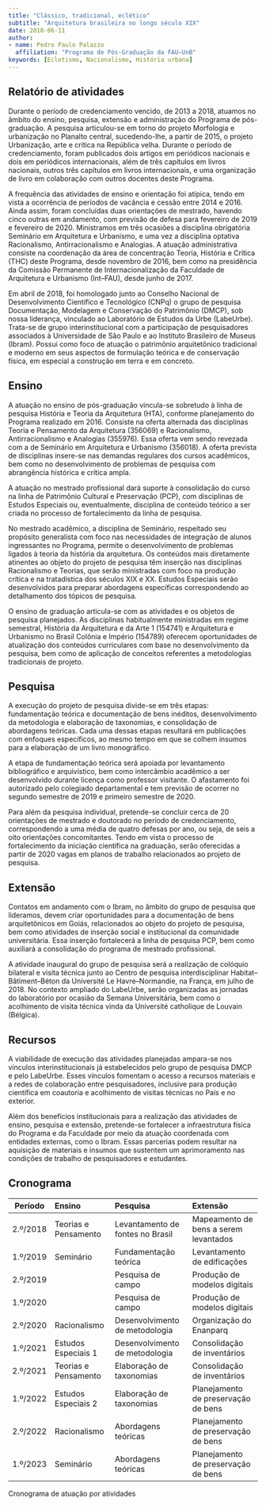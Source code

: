 ```yaml
---
title: "Clássico, tradicional, eclético"
subtitle: "Arquitetura brasileira no longo século XIX"
date: 2018-06-11
author:
- name: Pedro Paulo Palazzo
  affiliation: "Programa de Pós-Graduação da FAU–UnB"
keywords: [Ecletismo, Nacionalismo, História urbana]
---
```


## Relatório de atividades

Durante o período de credenciamento vencido,
de 2013 a 2018, atuamos no âmbito do ensino,
pesquisa, extensão e administração
do Programa de pós-graduação.
A pesquisa articulou-se em torno do projeto
Morfologia e urbanização no Planalto central,
sucedendo-lhe, a partir de 2015, o projeto
Urbanização, arte e crítica na República velha.
Durante o período de credenciamento, foram publicados
dois artigos em periódicos nacionais e
dois em periódicos internacionais,
além de três capítulos em livros nacionais,
outros três capítulos em livros internacionais,
e uma organização de livro em colaboração
com outros docentes deste Programa.

A frequência das atividades
de ensino e orientação foi atípica,
tendo em vista a ocorrência de períodos
de vacância e cessão entre 2014 e 2016.
Ainda assim, foram concluídas duas orientações
de mestrado, havendo cinco outras em andamento,
com previsão de defesa para fevereiro de 2019 e
fevereiro de 2020.
Ministramos em três ocasiões a disciplina obrigatória
Seminário em Arquitetura e Urbanismo,
e uma vez a disciplina optativa
Racionalismo, Antirracionalismo e Analogias.
A atuação administrativa consiste
na coordenação da área de concentração
Teoria, História e Crítica (THC) deste Programa,
desde novembro de 2016, bem como na presidência da
Comissão Permanente de Internacionalização da
Faculdade de Arquitetura e Urbanismo (Int–FAU),
desde junho de 2017.

Em abril de 2018, foi homologado junto ao
Conselho Nacional de Desenvolvimento Científico e Tecnológico
(CNPq) o grupo de pesquisa
Documentação, Modelagem e Conservação do Patrimônio
(DMCP), sob nossa liderança,
vinculado ao Laboratório de Estudos da Urbe (LabeUrbe).
Trata-se de grupo interinstitucional com
a participação de pesquisadores associados
à Universidade de São Paulo e
ao Instituto Brasileiro de Museus (Ibram).
Possui como foco de atuação o patrimônio arquitetônico
tradicional e moderno em seus aspectos
de formulação teórica e de conservação física,
em especial a construção em terra e em concreto.

## Ensino

A atuação no ensino de pós-graduação vincula-se
sobretudo à linha de pesquisa
História e Teoria da Arquitetura (HTA),
conforme planejamento do Programa realizado em 2016.
Consiste na oferta alternada das disciplinas
Teoria e Pensamento da Arquitetura (356069)
e Racionalismo, Antirracionalismo e Analogias (355976).
Essa oferta vem sendo revezada com a de
Seminário em Arquitetura e Urbanismo (356018).
A oferta prevista de disciplinas insere-se
nas demandas regulares dos cursos acadêmicos,
bem como no desenvolvimento de problemas de pesquisa
com abrangência histórica e crítica ampla.

A atuação no mestrado profissional dará suporte
à consolidação do curso na linha de
Patrimônio Cultural e Preservação (PCP),
com disciplinas de Estudos Especiais
ou, eventualmente, disciplina de conteúdo teórico
a ser criada no processo de fortalecimento
da linha de pesquisa.

No mestrado acadêmico,
a disciplina de Seminário, respeitado seu propósito
generalista com foco nas necessidades de integração
de alunos ingressantes no Programa,
permite o desenvolvimento de problemas ligados
à teoria da história da arquitetura.
Os conteúdos mais diretamente atinentes ao objeto
do projeto de pesquisa têm inserção nas disciplinas
Racionalismo e Teorias, que serão ministradas
com foco na produção crítica e na tratadística
dos séculos XIX e XX.
Estudos Especiais serão desenvolvidos para
preparar abordagens específicas correspondendo
ao detalhamento dos tópicos de pesquisa.

O ensino de graduação articula-se com as atividades
e os objetos de pesquisa planejados.
As disciplinas habitualmente ministradas
em regime semestral,
História da Arquitetura e da Arte 1 (154741) e
Arquitetura e Urbanismo no Brasil Colônia e Império (154789)
oferecem oportunidades de atualização dos conteúdos curriculares
com base no desenvolvimento da pesquisa,
bem como de aplicação de conceitos referentes
a metodologias tradicionais de projeto.

## Pesquisa

A execução do projeto de pesquisa divide-se em três etapas:
fundamentação teórica e documentação de bens inéditos,
desenvolvimento da metodologia e elaboração de taxonomias,
e consolidação de abordagens teóricas.
Cada uma dessas etapas resultará em publicações
com enfoques específicos,
ao mesmo tempo em que se colhem insumos para
a elaboração de um livro monográfico.

A etapa de fundamentação teórica será apoiada por
levantamento bibliográfico e arquivístico,
bem como intercâmbio acadêmico a ser
desenvolvido durante licença como professor visitante.
O afastamento foi
autorizado pelo colegiado departamental e tem
previsão de ocorrer no segundo semestre de 2019
e primeiro semestre de 2020.

Para além da pesquisa individual,
pretende-se concluir cerca de 20 orientações
de mestrado e doutorado no período de credenciamento,
correspondendo a uma média de quatro defesas por ano,
ou seja, de seis a oito orientações concomitantes.
Tendo em vista o processo de fortalecimento
da iniciação científica na graduação,
serão oferecidas a partir de 2020
vagas em planos de trabalho
relacionados ao projeto de pesquisa.

## Extensão

Contatos em andamento com o Ibram,
no âmbito do grupo de pesquisa que lideramos,
devem criar oportunidades para a
documentação de bens arquitetônicos em Goiás,
relacionados ao objeto do projeto de pesquisa,
bem como atividades de inserção social e institucional
da comunidade universitária.
Essa inserção fortalecerá a linha de pesquisa PCP,
bem como auxiliará a consolidação
do programa de mestrado profissional.

A atividade inaugural do grupo de pesquisa
será a realização de colóquio bilateral
e visita técnica junto ao
Centro de pesquisa interdisciplinar
Habitat–Bâtiment–Béton da
Université Le Havre–Normandie, na França,
em julho de 2018.
No contexto ampliado do LabeUrbe,
serão organizadas as jornadas do laboratório
por ocasião da Semana Universitária,
bem como o acolhimento de visita técnica
vinda da Université catholique de Louvain (Bélgica).

## Recursos

A viabilidade de execução das atividades planejadas
ampara-se nos vínculos interinstitucionais já estabelecidos
pelo grupo de pesquisa DMCP e pelo LabeUrbe.
Esses vínculos fomentam o acesso a recursos materiais
e a redes de colaboração entre pesquisadores,
inclusive para produção científica em coautoria
e acolhimento de visitas técnicas no País e no exterior.

Além dos benefícios institucionais para
a realização das atividades de ensino,
pesquisa e extensão, pretende-se fortalecer
a infraestrutura física do Programa e da Faculdade
por meio da atuação coordenada com entidades externas,
como o Ibram.
Essas parcerias podem resultar na aquisição de
materiais e insumos que sustentem um aprimoramento
nas condições de trabalho de pesquisadores e estudantes.

## Cronograma

| Período  | Ensino               | Pesquisa                         | Extensão                              |
| :------: | :------------------- | :------------------------------- | :------------------------------------ |
| 2.º/2018 | Teorias e Pensamento | Levantamento de fontes no Brasil | Mapeamento de bens a serem levantados |
| 1.º/2019 | Seminário            | Fundamentação teórica            | Levantamento de edificações           |
| 2.º/2019 |                      | Pesquisa de campo                | Produção de modelos digitais          |
| 1.º/2020 |                      | Pesquisa de campo                | Produção de modelos digitais          |
| 2.º/2020 | Racionalismo         | Desenvolvimento de metodologia   | Organização do Enanparq               |
| 1.º/2021 | Estudos Especiais 1  | Desenvolvimento de metodologia   | Consolidação de inventários           |
| 2.º/2021 | Teorias e Pensamento | Elaboração de taxonomias         | Consolidação de inventários           |
| 1.º/2022 | Estudos Especiais 2  | Elaboração de taxonomias         | Planejamento de preservação de bens   |
| 2.º/2022 | Racionalismo         | Abordagens teóricas              | Planejamento de preservação de bens   |
| 1.º/2023 | Seminário            | Abordagens teóricas              | Planejamento de preservação de bens   |

Cronograma de atuação por atividades
